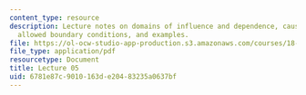 ```yaml
---
content_type: resource
description: Lecture notes on domains of influence and dependence, causality and uniqueness,
  allowed boundary conditions, and examples.
file: https://ol-ocw-studio-app-production.s3.amazonaws.com/courses/18-306-advanced-partial-differential-equations-with-applications-fall-2009/6781e87c9010163de20483235a0637bf_MIT18_306f09_lec05.pdf
file_type: application/pdf
resourcetype: Document
title: Lecture 05
uid: 6781e87c-9010-163d-e204-83235a0637bf
---
```

